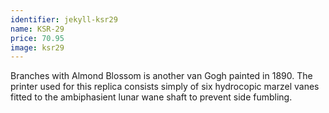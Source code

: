 ```yaml
---
identifier: jekyll-ksr29
name: KSR-29
price: 70.95
image: ksr29
---
```

Branches with Almond Blossom is another van Gogh painted in 1890. The printer used for this replica consists simply of six hydrocopic marzel vanes fitted to the ambiphasient lunar wane shaft to prevent side fumbling. 